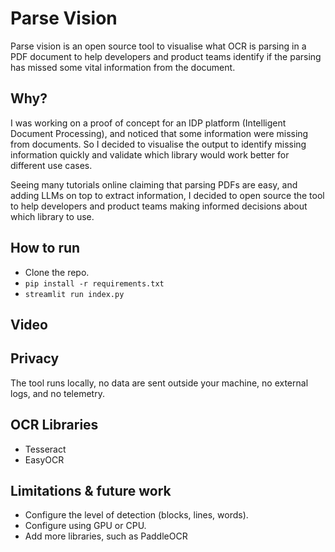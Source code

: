 # Parse Vision

Parse vision is an open source tool to visualise what OCR is parsing in a PDF document to help developers and product teams identify if the parsing has missed some vital information from the document.

## Why?

I was working on a proof of concept for an IDP platform (Intelligent Document Processing), and noticed that some information were missing from documents. So I decided to visualise the output to identify missing information quickly and validate which library would work better for different use cases.

Seeing many tutorials online claiming that parsing PDFs are easy, and adding LLMs on top to extract information, I decided to open source the tool to help developers and product teams making informed decisions about which library to use.

## How to run

- Clone the repo.
- `pip install -r requirements.txt`
- `streamlit run index.py`

## Video

## Privacy

The tool runs locally, no data are sent outside your machine, no external logs, and no telemetry.

## OCR Libraries

- Tesseract
- EasyOCR

## Limitations & future work

- Configure the level of detection (blocks, lines, words).
- Configure using GPU or CPU.
- Add more libraries, such as PaddleOCR

